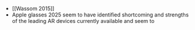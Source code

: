 - [[Wassom 2015]]
- Apple glasses 2025 seem to have identified shortcoming and strengths of the leading AR devices currently available and seem to